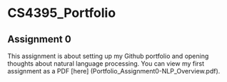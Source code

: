 # CS4395_Portfolio

## Assignment 0
This assignment is about setting up my Github portfolio and opening thoughts about natural language processing.
You can view my first assignment as a PDF [here] (Portfolio_Assignment0-NLP_Overview.pdf).
